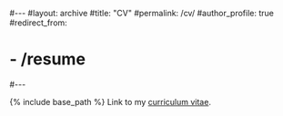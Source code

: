 #---
#layout: archive
#title: "CV"
#permalink: /cv/
#author_profile: true
#redirect_from:
#  - /resume
#---

{% include base_path %}
Link to my [curriculum vitae](http://lcolosi.github.io/files/lcolosi_CV.pdf).
